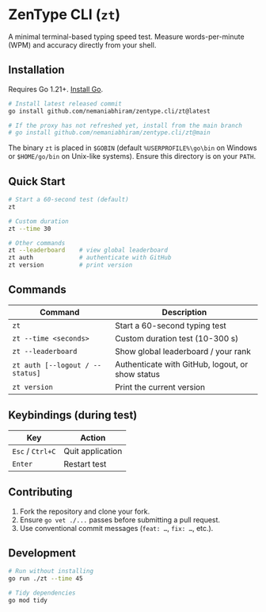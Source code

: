 # ZenType CLI (`zt`)

A minimal terminal-based typing speed test. Measure words-per-minute (WPM) and accuracy directly from your shell.

## Installation

Requires Go 1.21+. [Install Go](https://go.dev/dl/).

```bash
# Install latest released commit
go install github.com/nemaniabhiram/zentype.cli/zt@latest

# If the proxy has not refreshed yet, install from the main branch
# go install github.com/nemaniabhiram/zentype.cli/zt@main
```

The binary `zt` is placed in `$GOBIN` (default `%USERPROFILE%\go\bin` on Windows or `$HOME/go/bin` on Unix-like systems). Ensure this directory is on your `PATH`.

## Quick Start

```bash
# Start a 60-second test (default)
zt

# Custom duration
zt --time 30

# Other commands
zt --leaderboard    # view global leaderboard
zt auth             # authenticate with GitHub
zt version          # print version
```

## Commands

| Command | Description |
|---------|-------------|
| `zt` | Start a 60-second typing test |
| `zt --time <seconds>` | Custom duration test (10-300 s) |
| `zt --leaderboard` | Show global leaderboard / your rank |
| `zt auth [--logout / --status]` | Authenticate with GitHub, logout, or show status |
| `zt version` | Print the current version |

## Keybindings (during test)

| Key | Action |
|-----|--------|
| `Esc` / `Ctrl+C` | Quit application |
| `Enter` | Restart test |

## Contributing

1. Fork the repository and clone your fork.
2. Ensure `go vet ./...` passes before submitting a pull request.
3. Use conventional commit messages (`feat: …`, `fix: …`, etc.).

## Development

```bash
# Run without installing
go run ./zt --time 45

# Tidy dependencies
go mod tidy
```